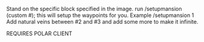 Stand on the specific block specified in the image.
run /setupmansion (custom #); this will setup the waypoints for you. Example /setupmansion 1 
Add natural veins between #2 and #3 and add some more to make it infinite. 

REQUIRES POLAR CLIENT
